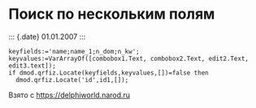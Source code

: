 Поиск по нескольким полям
=========================

::: {.date}
01.01.2007
:::

    keyfields:='name;name_1;n_dom;n_kw';
    keyvalues:=VarArrayOf([combobox1.Text, combobox2.Text, edit2.Text, edit3.text]);
    if dmod.qrfiz.Locate(keyfields,keyvalues,[])=false then
      dmod.qrfiz.Locate('id',id1,[]);

Взято с <https://delphiworld.narod.ru>
